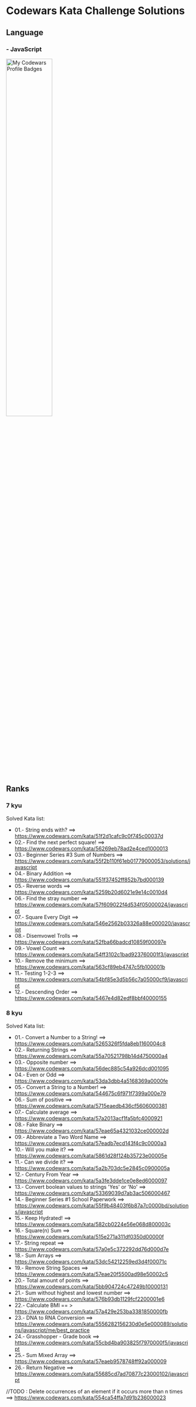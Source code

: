 # Codewars Kata Challenge Solutions

## Language

### - JavaScript

<p style= "align:center">
  <img src="https://www.codewars.com/users/w3zeblamf/badges/large" width="50%" height="50%" title="My Codewars Profile Badges " alt="My Codewars Profile Badges">
</p>

## Ranks

### 7 kyu

Solved Kata list: 

- 01.- String ends with? ==> https://www.codewars.com/kata/51f2d1cafc9c0f745c00037d
- 02.- Find the next perfect square! ==> https://www.codewars.com/kata/56269eb78ad2e4ced1000013
- 03.- Beginner Series #3 Sum of Numbers ==> https://www.codewars.com/kata/55f2b110f61eb01779000053/solutions/javascript
- 04.- Binary Addition ==> https://www.codewars.com/kata/551f37452ff852b7bd000139
- 05.- Reverse words ==> https://www.codewars.com/kata/5259b20d6021e9e14c0010d4
- 06.- Find the stray number ==> https://www.codewars.com/kata/57f609022f4d534f05000024/javascript
- 07.- Square Every Digit ==> https://www.codewars.com/kata/546e2562b03326a88e000020/javascript
- 08.- Disemvowel Trolls ==> https://www.codewars.com/kata/52fba66badcd10859f00097e
- 09.- Vowel Count ==> https://www.codewars.com/kata/54ff3102c1bad923760001f3/javascript
- 10.- Remove the minimum ==> https://www.codewars.com/kata/563cf89eb4747c5fb100001b
- 11.- Testing 1-2-3 ==> https://www.codewars.com/kata/54bf85e3d5b56c7a05000cf9/javascript
- 12.- Descending Order ==> https://www.codewars.com/kata/5467e4d82edf8bbf40000155


### 8 kyu

Solved Kata list: 

- 01.- Convert a Number to a String! ==> https://www.codewars.com/kata/5265326f5fda8eb1160004c8
- 02.- Returning Strings ==> https://www.codewars.com/kata/55a70521798b14d4750000a4
- 03.- Opposite number ==> https://www.codewars.com/kata/56dec885c54a926dcd001095
- 04.- Even or Odd ==> https://www.codewars.com/kata/53da3dbb4a5168369a0000fe
- 05.- Convert a String to a Number! ==> https://www.codewars.com/kata/544675c6f971f7399a000e79
- 06.- Sum of positive ==> https://www.codewars.com/kata/5715eaedb436cf5606000381
- 07.- Calculate average ==> https://www.codewars.com/kata/57a2013acf1fa5bfc4000921
- 08.- Fake Binary ==> https://www.codewars.com/kata/57eae65a4321032ce000002d
- 09.- Abbreviate a Two Word Name ==> https://www.codewars.com/kata/57eadb7ecd143f4c9c0000a3
- 10.- Will you make it? ==> https://www.codewars.com/kata/5861d28f124b35723e00005e
- 11.- Can we divide it? ==> https://www.codewars.com/kata/5a2b703dc5e2845c0900005a
- 12.- Century From Year ==> https://www.codewars.com/kata/5a3fe3dde1ce0e8ed6000097
- 13.- Convert boolean values to strings 'Yes' or 'No' ==> https://www.codewars.com/kata/53369039d7ab3ac506000467
- 14.- Beginner Series #1 School Paperwork ==> https://www.codewars.com/kata/55f9b48403f6b87a7c0000bd/solutions/javascript
- 15.- Keep Hydrated! ==> https://www.codewars.com/kata/582cb0224e56e068d800003c
- 16.- Square(n) Sum ==> https://www.codewars.com/kata/515e271a311df0350d00000f
- 17.- String repeat ==> https://www.codewars.com/kata/57a0e5c372292dd76d000d7e
- 18.- Sum Arrays ==> https://www.codewars.com/kata/53dc54212259ed3d4f00071c
- 19.- Remove String Spaces ==> https://www.codewars.com/kata/57eae20f5500ad98e50002c5
- 20.- Total amount of points ==> https://www.codewars.com/kata/5bb904724c47249b10000131
- 21.- Sum without highest and lowest number ==> https://www.codewars.com/kata/576b93db1129fcf2200001e6
- 22.- Calculate BMI == > https://www.codewars.com/kata/57a429e253ba3381850000fb
- 23.- DNA to RNA Conversion ==> https://www.codewars.com/kata/5556282156230d0e5e000089/solutions/javascript/me/best_practice
- 24.- Grasshopper - Grade book ==> https://www.codewars.com/kata/55cbd4ba903825f7970000f5/javascript
- 25.- Sum Mixed Array ==> https://www.codewars.com/kata/57eaeb9578748ff92a000009
- 26.- Return Negative ==> https://www.codewars.com/kata/55685cd7ad70877c23000102/javascript


//TODO : Delete occurrences of an element if it occurs more than n times ==> https://www.codewars.com/kata/554ca54ffa7d91b236000023

